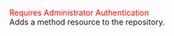 <span style="color:red">Requires Administrator Authentication</span>  
Adds a method resource to the repository.
